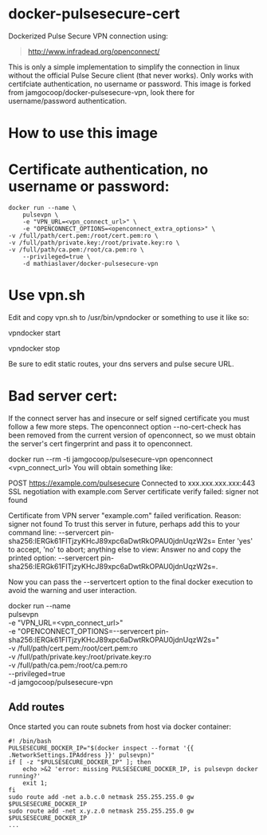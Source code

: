# docker-pulsesecure-cert

Dockerized Pulse Secure VPN connection using:

> http://www.infradead.org/openconnect/

This is only a simple implementation to simplify the connection in linux
without the official Pulse Secure client (that never works). Only works
with certifciate authentication, no username or password. This image is
forked from
jamgocoop/docker-pulsesecure-vpn, look there for username/password
authentication.

# How to use this image

# Certificate authentication, no username or password:

	docker run --name \
		pulsevpn \
		-e "VPN_URL=<vpn_connect_url>" \
		-e "OPENCONNECT_OPTIONS=<openconnect_extra_options>" \
    -v /full/path/cert.pem:/root/cert.pem:ro \
    -v /full/path/private.key:/root/private.key:ro \
    -v /full/path/ca.pem:/root/ca.pem:ro \
		--privileged=true \
		-d mathiaslaver/docker-pulsesecure-vpn

# Use vpn.sh

Edit and copy vpn.sh to /usr/bin/vpndocker or something to use it like so:

vpndocker start

vpndocker stop

Be sure to edit static routes, your dns servers and pulse secure URL.


# Bad server cert:
If the connect server has and insecure or self signed certificate you must follow a few more steps. The openconnect option --no-cert-check has been removed from the current version of openconnect, so we must obtain the server's cert fingerprint and pass it to openconnect.

docker run --rm -ti jamgocoop/pulsesecure-vpn openconnect <vpn_connect_url>
You will obtain something like:

POST https://example.com/pulsesecure
Connected to xxx.xxx.xxx.xxx:443
SSL negotiation with example.com
Server certificate verify failed: signer not found

Certificate from VPN server "example.com" failed verification.
Reason: signer not found
To trust this server in future, perhaps add this to your command line:
	--servercert pin-sha256:lERGk61FITjzyKHcJ89xpc6aDwtRkOPAU0jdnUqzW2s=
Enter 'yes' to accept, 'no' to abort; anything else to view:
Answer no and copy the printed option: --servercert pin-sha256:lERGk61FITjzyKHcJ89xpc6aDwtRkOPAU0jdnUqzW2s=.

Now you can pass the --servertcert option to the final docker execution to avoid the warning and user interaction.

docker run --name \
	pulsevpn \
	-e "VPN_URL=<vpn_connect_url>" \
	-e "OPENCONNECT_OPTIONS=--servercert pin-sha256:lERGk61FITjzyKHcJ89xpc6aDwtRkOPAU0jdnUqzW2s=" \
	-v /full/path/cert.pem:/root/cert.pem:ro \
	-v /full/path/private.key:/root/private.key:ro \
	-v /full/path/ca.pem:/root/ca.pem:ro \
	--privileged=true \
	-d jamgocoop/pulsesecure-vpn

## Add routes
Once started you can route subnets from host via docker container:

    #! /bin/bash
    PULSESECURE_DOCKER_IP="$(docker inspect --format '{{ .NetworkSettings.IPAddress }}' pulsevpn)"
    if [ -z "$PULSESECURE_DOCKER_IP" ]; then
    	echo >&2 'error: missing PULSESECURE_DOCKER_IP, is pulsevpn docker running?'
    	exit 1;
    fi
    sudo route add -net a.b.c.0 netmask 255.255.255.0 gw $PULSESECURE_DOCKER_IP
    sudo route add -net x.y.z.0 netmask 255.255.255.0 gw $PULSESECURE_DOCKER_IP
    ...
